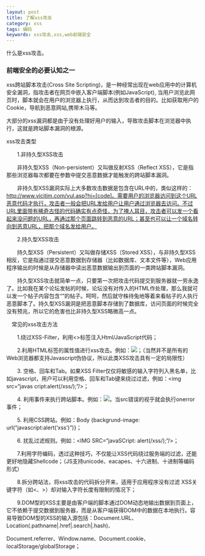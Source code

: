 ```yaml
---
layout: post
title: 了解xss攻击
category: xss
tags: 编码
keywords: xss攻击,xss,web前端安全
---
```


什么是xss攻击。

### **前端安全的必要认知之一**

xss跨站脚本攻击(Cross Site Scripting)，是一种经常出现在web应用中的计算机安全漏洞，指攻击者在网页中嵌入客户端脚本(例如JavaScript), 当用户浏览此网页时，脚本就会在用户的浏览器上执行，从而达到攻击者的目的。比如获取用户的Cookie，导航到恶意网站,携带木马等。

大部分的xss漏洞都是由于没有处理好用户的输入，导致攻击脚本在浏览器中执行，这就是跨站脚本漏洞的根源。

xss攻击类型

　　1.非持久型XSS攻击

　　非持久型XSS（Non-persistent）又叫做反射XSS（Reflect XSS），它是指那些浏览器每次都要在参数中提交恶意数据才能触发的跨站脚本漏洞。

　　非持久型XSS漏洞实际上大多数攻击数据是包含在URL中的，类似这样的：http://www.vicitim.com/vul.asp?hi=[code]。需要用户的浏览器访问到这个URL恶意代码才执行，攻击者一般会把URL发给用户让用户通过浏览器去访问。不过URL里面带有稀奇古怪的代码确实有点奇怪，为了掩人耳目，攻击者可以发一个看起来没问题的URL，再通过那个页面跳转到恶意的URL；甚至也可以让一个域名转向到恶意URL，把那个域名发给用户。

　　2.持久型XSS攻击

　　持久型XSS（Persistent）又叫做存储XSS（Stored XSS），与非持久型XSS相反，它是指通过提交恶意数据到存储器（比如数据库、文本文件等），Web应用程序输出的时候是从存储器中读出恶意数据输出到页面的一类跨站脚本漏洞。

　　持久型XSS攻击就简单一点，只要第一次把攻击代码提交到服务器就一劳永逸了。比如我在某个论坛发帖的时候，论坛没有对传入的HTML作处理，那么我就可以发一个帖子内容包含“<script>[code]</script>”的帖子。呵呵，然后就守株待兔地等着来看帖子的人执行恶意脚本了。持久型XSS漏洞是把恶意脚本存储到了数据库，访问页面的时候完全没有预兆，所以它的危害也比非持久型XSS略微高一点。

　常见的xss攻击方法

　　1.绕过XSS-Filter，利用<>标签注入Html/JavaScript代码；

　　2.利用HTML标签的属性值进行xss攻击。例如：<img src=“javascript:alert(‘xss’)”/>；（当然并不是所有的Web浏览器都支持Javascript伪协议，所以此类XSS攻击具有一定的局限性）

　　3. 空格、回车和Tab。如果XSS Filter仅仅将敏感的输入字符列入黑名单，比如javascript，用户可以利用空格、回车和Tab键来绕过过滤，例如：<img src=“javas  cript:alert(/xss/);”/>；

　　4. 利用事件来执行跨站脚本。例如：<img src=“#” onerror= “alert(1)”/>，当src错误的视乎就会执行onerror事件；

　　5. 利用CSS跨站。例如：Body {backgrund-image: url(“javascript:alert(‘xss’)”)}；

　　6. 扰乱过滤规则。例如：<IMG SRC=“javaSCript: alert(/xss/);”/>；

　　7.利用字符编码，透过这种技巧，不仅能让XSS代码绕过服务端的过滤，还能更好地隐藏Shellcode；（JS支持unicode、eacapes、十六进制、十进制等编码形式）

　　8.拆分跨站法，将xss攻击的代码拆分开来，适用于应用程序没有过滤 XSS关键字符（如<、>）却对输入字符长度有限制的情况下；

　　9.DOM型的XSS主要是由客户端的脚本通过DOM动态地输出数据到页面上，它不依赖于提交数据到服务器，而是从客户端获得DOM中的数据在本地执行。容易导致DOM型的XSS的输入源包括：Document.URL、Location(.pathname|.href|.search|.hash)、

Document.referrer、Window.name、Document.cookie、localStorage/globalStorage；


